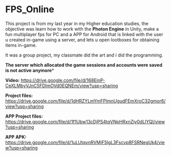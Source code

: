 # FPS_Online
This project is from my last year in my Higher education studies, the objective was learn how to work with the **Photon Engine** in Unity, make a fun multiplayer fps for PC and a APP for Android that is linked with the user u created in-game using a server, and lets u open lootboxes for obtaining items in-game.

It was a group project, my classmate did the art and i did the programming. 

**The server which allocated the game sessions and accounts were saved is not active anymore***

**Video:** https://drive.google.com/file/d/168EinP-CeXLMbyVJnC5FDlmOVd0EQNEm/view?usp=sharing

**Project files:** https://drive.google.com/file/d/1dHRZYLmYmFPlmnUgudFEmXroC32gmor6/view?usp=sharing

**APP Project files:** https://drive.google.com/file/d/1f1Ubw13cDjPS4tqVNpHRxnZiy0dLlYQI/view?usp=sharing

**APP APK:** https://drive.google.com/file/d/1uLUtqynRVMjF5lgL3Fscvp8FSRNegUk4/view?usp=sharing
